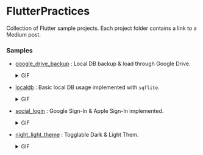 # FlutterPractices
Collection of Flutter sample projects. Each project folder contains a link to a Medium post.

### Samples
- [google_drive_backup](https://github.com/jhj0517/FlutterPractices/tree/master/google_drive_backup) : Local DB backup & load through Google Drive.
  <details> <summary>GIF</summary> 
  
  ![demo](https://github.com/jhj0517/FlutterPractices/assets/97279763/870f02ed-863f-46e5-823f-037cdaffeaa5)

  </details>

- [localdb](https://github.com/jhj0517/FlutterPractices/tree/master/localdb) : Basic local DB usage implemented with `sqflite`.
  <details> <summary>GIF</summary> 
  
  ![demo](https://github.com/jhj0517/FlutterPractices/assets/97279763/d28834a3-0ac3-42d5-8319-838f85354d99)

  </details>

- [social_login](https://github.com/jhj0517/FlutterPractices/tree/master/social_login) : Google Sign-In & Apple Sign-In implemented.
  <details> <summary>GIF</summary> 
  
  ![demo](https://github.com/jhj0517/FlutterPractices/assets/97279763/9a0de492-4044-4629-b437-80cfafdedd62)

  </details>

- [night_light_theme](https://github.com/jhj0517/FlutterPractices/tree/master/night_light_theme) : Togglable Dark & Light Them.
  <details> <summary>GIF</summary> 
  
  ![demo](https://github.com/jhj0517/FlutterPractices/assets/97279763/7f331608-1ce8-4e9e-b271-a672f14dd2e4)

  </details>

